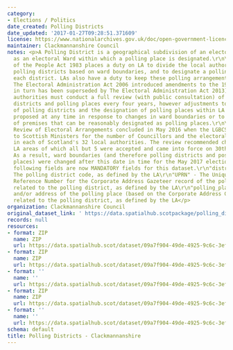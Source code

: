 ```yaml
---
category:
- Elections / Politics
date_created: Polling Districts
date_updated: '2017-01-27T09:28:51.371609'
license: https://www.nationalarchives.gov.uk/doc/open-government-licence/version/3/
maintainer: Clackmannanshire Council
notes: <p>A Polling District is a geographical subdivision of an electoral area such
  as an electoral Ward within which a polling place is designated.\r\n\r\nThe Representation
  of the People Act 1983 places a duty on LA to divide the local authority area into
  polling districts based on ward boundaries, and to designate a polling place for
  each district. LAs also have a duty to keep these polling arrangements under review.
  The Electoral Administration Act 2006 introduced amendments to the 1983 Act (which
  in turn has been superseded by The Electoral Administration Act 2013). Now local
  authorities must conduct a full review (with public consultation) of its polling
  districts and polling places every four years, however adjustments to the boundaries
  of polling districts and the designation of polling places within LA wards can be
  proposed at any time in response to changes in ward boundaries or to the availability
  of premises that can be reasonably designated as polling places.\r\n\r\nThe Fifth
  Review of Electoral Arrangements concluded in May 2016 when the LGBCS made recommendations
  to Scottish Ministers for the number of Councillors and the electoral ward boundaries
  in each of Scotland's 32 local authorities. The review recommended changes in 30
  LA areas of which all but 5 were accepted and came into force on 30th Sept 2016.
  As a result, ward boundaries (and therefore polling districts and possibly polling
  places) were changed after this date in time for the May 2017 elections.\r\n\r\nThe
  following fields are now MANDATORY fields for this dataset.\r\n"district_code" -
  The polling district code, as defined by the LA\r\n"UPRN" - The Unique Property
  Reference Number for the Corporate Address Gazeteer record of the polling place
  related to the polling district, as defined by the LA\r\n"polling_place" - The name
  and/or address of the polling place (based on the Corporate Address Gazeteer record)
  related to the polling district, as defined by the LA</p>
organization: Clackmannanshire Council
original_dataset_link: ' https://data.spatialhub.scotpackage/polling_districts-cl'
records: null
resources:
- format: ZIP
  name: ZIP
  url: https://data.spatialhub.scot/dataset/09a7f904-49de-4925-9c6c-3ef19b810c4c/resource/0c24a778-40e5-4bb5-bfd3-6459d75063a0/download/pollingdistricts.zip
- format: ZIP
  name: ZIP
  url: https://data.spatialhub.scot/dataset/09a7f904-49de-4925-9c6c-3ef19b810c4c/resource/7a333e91-7b9f-4048-b3c1-dfdcd487fef1/download/pollingdistricts.zip
- format: ''
  name: ''
  url: https://data.spatialhub.scot/dataset/09a7f904-49de-4925-9c6c-3ef19b810c4c/resource/3d1d20cc-a0a4-441a-a31b-c51c5bf2c533/download/polling-districts.gpkg
- format: ZIP
  name: ZIP
  url: https://data.spatialhub.scot/dataset/09a7f904-49de-4925-9c6c-3ef19b810c4c/resource/c08f8d83-932d-45e1-83e6-bad9355ef92f/download/polling-districts.zip
- format: ''
  name: ''
  url: https://data.spatialhub.scot/dataset/09a7f904-49de-4925-9c6c-3ef19b810c4c/resource/a513bfcd-92d1-4537-9e5c-4cbfebe50b14/download/spatialhubpollingdistricts.gpkg
schema: default
title: Polling Districts - Clackmannanshire
---
```

